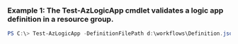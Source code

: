 ### Example 1: The Test-AzLogicApp cmdlet validates a logic app definition in a resource group.
```powershell
PS C:\> Test-AzLogicApp -DefinitionFilePath d:\workflows\Definition.json -IntegrationAccountId {IntegrationAccountId} -Location westus -Name LogicApp01 -ParameterFilePath d:\workflows\Parameters.json -ResourceGroupName ResourceGroup11
```

